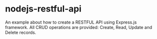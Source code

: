 # nodejs-restful-api
An example about how to create a RESTFUL API using Express.js framework. All CRUD operations are provided: Create, Read, Update and Delete records.
